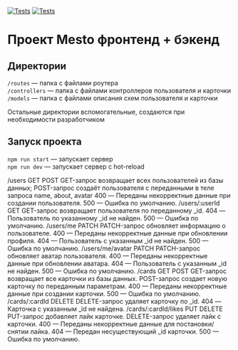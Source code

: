 [![Tests](../../actions/workflows/tests-13-sprint.yml/badge.svg)](../../actions/workflows/tests-13-sprint.yml) [![Tests](../../actions/workflows/tests-14-sprint.yml/badge.svg)](../../actions/workflows/tests-14-sprint.yml)
# Проект Mesto фронтенд + бэкенд


## Директории

`/routes` — папка с файлами роутера  
`/controllers` — папка с файлами контроллеров пользователя и карточки   
`/models` — папка с файлами описания схем пользователя и карточки  
  
Остальные директории вспомогательные, создаются при необходимости разработчиком

## Запуск проекта

`npm run start` — запускает сервер   
`npm run dev` — запускает сервер с hot-reload

/users	GET POST	GET-запрос возвращает всех пользователей из базы данных; POST-запрос создаёт пользователя с переданными в теле запроса name, about, avatar	400 — Переданы некорректные данные при создании пользователя. 500 — Ошибка по умолчанию.
/users/:userId	GET	GET-запрос возвращает пользователя по переданному _id.	404 — Пользователь по указанному _id не найден. 500 — Ошибка по умолчанию.
/users/me	PATCH	PATCH-запрос обновляет информацию о пользователе.	400 — Переданы некорректные данные при обновлении профиля. 404 — Пользователь с указанным _id не найден. 500 — Ошибка по умолчанию.
/users/me/avatar	PATCH	PATCH-запрос обновляет аватар пользователя.	400 — Переданы некорректные данные при обновлении аватара. 404 — Пользователь с указанным _id не найден. 500 — Ошибка по умолчанию.
/cards	GET POST	GET-запрос возвращает все карточки из базы данных. POST-запрос создает новую карточку по переданным параметрам.	400 — Переданы некорректные данные при создании карточки. 500 — Ошибка по умолчанию.
/cards/:cardId	DELETE	DELETE-запрос удаляет карточку по _id.	404 — Карточка с указанным _id не найдена.
/cards/:cardId/likes	PUT DELETE	PUT-запрос добавляет лайк карточке. DELETE-запрос удаляет лайк с карточки.	400 — Переданы некорректные данные для постановки/снятии лайка. 404 — Передан несуществующий _id карточки. 500 — Ошибка по умолчанию.
